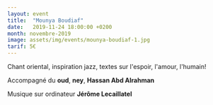 ```yaml
---
layout: event
title:  "Mounya Boudiaf"
date:   2019-11-24 18:00:00 +0200
month: novembre-2019
image: assets/img/events/mounya-boudiaf-1.jpg
tarif: 5€
---
```


Chant oriental, inspiration jazz, textes sur l'espoir, l'amour, l'humain!

Accompagné du **oud**, **ney**, **Hassan Abd Alrahman**

Musique sur ordinateur **Jérôme Lecaillatel**
